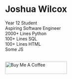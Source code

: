 # Joshua Wilcox

Year 12 Student <br>
Aspiring Software Engineer <br>
2000+ Lines Python <br>
100+ Lines SQL <br>
100+ Lines HTML <br>
Some JS <br><br>



  
<a href="https://www.buymeacoffee.com/JMWCX" target="_blank"><img src="https://cdn.buymeacoffee.com/buttons/default-orange.png" alt="Buy Me A Coffee" height="40" width="200"></a>

